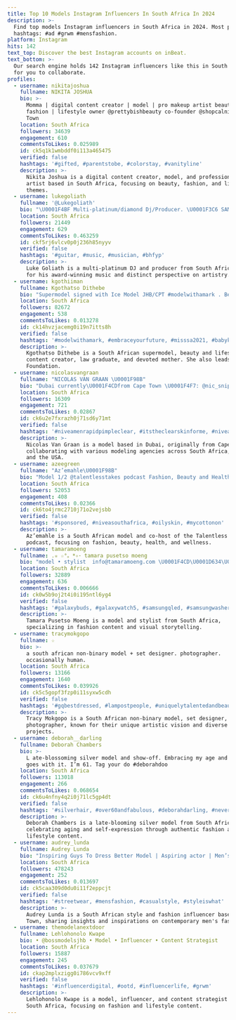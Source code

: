```yaml
---
title: Top 10 Models Instagram Influencers In South Africa In 2024
description: >-
  Find top models Instagram influencers in South Africa in 2024. Most popular
  hashtags: #ad #grwm #mensfashion.
platform: Instagram
hits: 142
text_top: Discover the best Instagram accounts on inBeat.
text_bottom: >-
  Our search engine holds 142 Instagram influencers like this in South Africa
  for you to collaborate.
profiles:
  - username: nikitajoshua
    fullname: NIKITA JOSHUA
    bio: >-
      Momma | digital content creator | model | pro makeup artist beauty |
      fashion | lifestyle owner @prettybishbeauty co-founder @shopcalnik Cape
      Town
    location: South Africa
    followers: 34639
    engagement: 610
    commentsToLikes: 0.025989
    id: ck5q1k1wmbddf0i113a465475
    verified: false
    hashtags: '#gifted, #parentstobe, #colorstay, #vanityline'
    description: >-
      Nikita Joshua is a digital content creator, model, and professional makeup
      artist based in South Africa, focusing on beauty, fashion, and lifestyle
      themes.
  - username: lukegoliath
    fullname: '@Lukegoliath'
    bio: "\U0001F4BF Multi-platinum/diamond Dj/Producer. \U0001F3C6 SAMA Winner. \U0001F6AB I Ain’t no Role Model."
    location: South Africa
    followers: 21449
    engagement: 629
    commentsToLikes: 0.463259
    id: ckf5rj6vlcv0p0j236h85nyyv
    verified: false
    hashtags: '#guitar, #music, #musician, #bhfyp'
    description: >-
      Luke Goliath is a multi-platinum DJ and producer from South Africa, known
      for his award-winning music and distinct perspective on artistry.
  - username: kgothiiman
    fullname: Kgothatso Dithebe
    bio: "Supermodel signed with Ice Model JHB/CPT #modelwithamark . Beauty || Home content || Lifestyle Law\U0001F469\U0001F3FD‍\U0001F393. Mom to @kagi_iman \U0001F499. KD Foundation."
    location: South Africa
    followers: 82672
    engagement: 538
    commentsToLikes: 0.013278
    id: ck14hvzjacemg0i19n7itts8h
    verified: false
    hashtags: '#modelwithamark, #embraceyourfuture, #misssa2021, #babyk'
    description: >-
      Kgothatso Dithebe is a South African supermodel, beauty and lifestyle
      content creator, law graduate, and devoted mother. She also leads the KD
      Foundation.
  - username: nicolasvangraan
    fullname: "NICOLAS VAN GRAAN \U0001F98B"
    bio: "Dubai currently\U0001F4CDfrom Cape Town \U0001F4F7: @nic_snipes •\U0001F1FF\U0001F1E6 @20modelmanagement •\U0001F1E6\U0001F1EA @bareface_model_agency •\U0001F1FA\U0001F1F8 @twomanagement LA @marilynagencynyscouting NY"
    location: South Africa
    followers: 16309
    engagement: 721
    commentsToLikes: 0.02867
    id: ck6u2e7fxrazh0j71sd6y71mt
    verified: false
    hashtags: '#niveamenrapidpimpleclear, #itstheclearskinforme, #niveamen, #rebelking'
    description: >-
      Nicolas Van Graan is a model based in Dubai, originally from Cape Town,
      collaborating with various modeling agencies across South Africa, the UAE,
      and the USA.
  - username: azeegreen
    fullname: "Az’emahle\U0001F98B"
    bio: "Model 1/2 @talentlesstakes podcast Fashion, Beauty and Health& Wellness. Living Intentionally L&A\U0001F90D"
    location: South Africa
    followers: 52053
    engagement: 408
    commentsToLikes: 0.02366
    id: ck6to4jrmc2710j71o2vejsbb
    verified: false
    hashtags: '#sponsored, #niveasouthafrica, #oilyskin, #mycottonon'
    description: >-
      Az’emahle is a South African model and co-host of the Talentless Takes
      podcast, focusing on fashion, beauty, health, and wellness.
  - username: tamaramoeng
    fullname: .✮ ☆°。*✧･ tamara pusetso moeng
    bio: "model • stylist ‎ info@tamaramoeng.com \U0001F4CD\U0001D634\U0001D630\U0001D636\U0001D635\U0001D629 \U0001D622\U0001D627\U0001D633\U0001D62A\U0001D624\U0001D622"
    location: South Africa
    followers: 32889
    engagement: 636
    commentsToLikes: 0.006666
    id: ck0w5b9oj2t4i0i195ntl6yg4
    verified: false
    hashtags: '#galaxybuds, #galaxywatch5, #samsungqled, #samsungwasheranddryer'
    description: >-
      Tamara Pusetso Moeng is a model and stylist from South Africa,
      specializing in fashion content and visual storytelling.
  - username: tracymokgopo
    fullname: ☆
    bio: >-
      a south african non-binary model + set designer. photographer.
      occasionally human.
    location: South Africa
    followers: 13166
    engagement: 1640
    commentsToLikes: 0.039926
    id: ck5c5gopf3fzp0i11syxw5cdh
    verified: false
    hashtags: '#gqbestdressed, #lampostpeople, #uniquelytalentedandbeautiful, #lpfam'
    description: >-
      Tracy Mokgopo is a South African non-binary model, set designer, and
      photographer, known for their unique artistic vision and diverse creative
      projects.
  - username: deborah__darling
    fullname: Deborah Chambers
    bio: >-
      L￼ate-blossoming silver model and show-off. Embracing my age and all that
      goes with it. I’m 61. Tag your do #deborahdoo
    location: South Africa
    followers: 113018
    engagement: 266
    commentsToLikes: 0.068654
    id: ck6u4nfny4q2i0j71lc5gp4dt
    verified: false
    hashtags: '#silverhair, #over60andfabulous, #deborahdarling, #nevertooold'
    description: >-
      Deborah Chambers is a late-blooming silver model from South Africa,
      celebrating aging and self-expression through authentic fashion and
      lifestyle content.
  - username: audrey_lunda
    fullname: Audrey Lunda
    bio: "Inspiring Guys To Dress Better Model | Aspiring actor | Men’s Lifestyle | Photographer @NovaMen Ambassador \U0001F4E9 : audreylunda1@gmail.com \U0001F4CD :CPT&JHB"
    location: South Africa
    followers: 478243
    engagement: 252
    commentsToLikes: 0.013697
    id: ck5caa309d0du0i11f2eppcjt
    verified: false
    hashtags: '#streetwear, #mensfashion, #casualstyle, #styleiswhat'
    description: >-
      Audrey Lunda is a South African style and fashion influencer based in Cape
      Town, sharing insights and inspirations on contemporary men's fashion.
  - username: themodelanextdoor
    fullname: Lehlohonolo Kwape
    bio: • @bossmodelsjhb • Model • Influencer • Content Strategist
    location: South Africa
    followers: 15887
    engagement: 245
    commentsToLikes: 0.037679
    id: ckap2mplxzigg0i786vcv9xff
    verified: false
    hashtags: '#influencerdigital, #ootd, #influencerlife, #grwm'
    description: >-
      Lehlohonolo Kwape is a model, influencer, and content strategist based in
      South Africa, focusing on fashion and lifestyle content.
---
```


